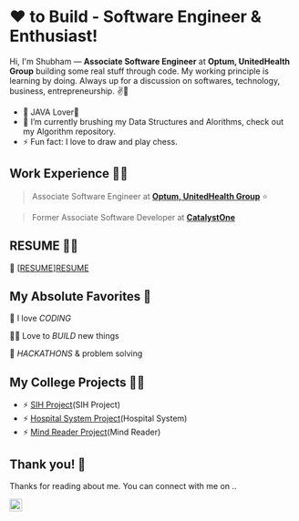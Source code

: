 # ❤ to Build - Software Engineer & Enthusiast!


Hi, I'm Shubham — **Associate Software Engineer** at **Optum, UnitedHealth Group** building some real stuff through code. My working principle is learning by doing. Always up for a discussion on  softwares, technology, business, entrepreneurship. ✌💖

- 🌱 JAVA Lover💖
- 🔭 I’m currently brushing my Data Structures and Alorithms, check out my Algorithm repository.
- ⚡ Fun fact: I love to draw and play chess.

## Work Experience 👨‍💻

> Associate Software Engineer at [**Optum, UnitedHealth Group**](https://www.optum.com/) ⭐

> Former Associate Software Developer at [**CatalystOne**](https://www.catalystone.com/)

## RESUME 👨‍💻
📰 [[RESUME](Resume)][RESUME]


## My Absolute Favorites 💖

🦄 I love _CODING_

👨‍💻 Love to _BUILD_ new things

🍕 _HACKATHONS_ & problem solving

## My College Projects 👨‍💻

- ⚡ [SIH Project][SIH Project](SIH Project)
- ⚡ [Hospital System Project][Hospital System Project](Hospital System)
- ⚡ [Mind Reader Project][Mind Reader Project](Mind Reader)


## Thank you! 🙏

Thanks for reading about me. You can connect with me on ..

[<img align="left" alt="codeSTACKr | LinkedIn" width="22px" src="https://cdn.jsdelivr.net/npm/simple-icons@v3/icons/linkedin.svg" />][linkedin]


[github]: https://github.com/codingwithshubham
[linkedin]: https://www.linkedin.com/in/er-shubham-singla/
[Hospital System Project]: https://youtu.be/gBgZ-SzhUJ0
[Mind Reader Project]: https://youtu.be/JSvPPCyr5kQ
[SIH Project]: https://youtu.be/L1S7EkTRQ4U
[RESUME]: https://drive.google.com/file/d/17fFlnC8FPrQsm_wXxrL7TRthbyubGUKP/view?usp=sharing

<!--
**codingwithshubham/codingwithshubham** is a ✨ _special_ ✨ repository because its `README.md` (this file) appears on your GitHub profile.

Here are some ideas to get you started:

- 🔭 I’m currently working on ...
- 🌱 I’m currently learning ...
- 👯 I’m looking to collaborate on ...
- 🤔 I’m looking for help with ...
- 💬 Ask me about ...
- 📫 How to reach me: ...
- 😄 Pronouns: ...
- ⚡ Fun fact: ...
-->
